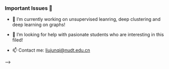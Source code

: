 ### Important Issues 👋



- 🔭 I’m currently working on unsupervised leanring, deep clustering and deep learning on graphs!

- 🤔 I’m looking for help with pasionate students who are interesting in this filed!

- 📫 Contact me: liujunqi@nudt.edu.cn

-->
 
